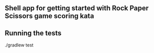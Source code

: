 ## Shell app for getting started with Rock Paper Scissors game scoring kata

## Running the tests
./gradlew test

